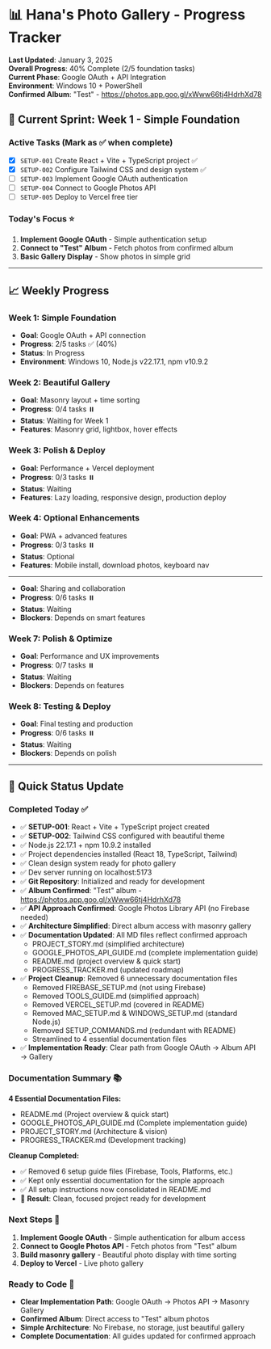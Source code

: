 # 📊 Hana's Photo Gallery - Progress Tracker

**Last Updated**: January 3, 2025  
**Overall Progress**: 40% Complete (2/5 foundation tasks)  
**Current Phase**: Google OAuth + API Integration  
**Environment**: Windows 10 + PowerShell  
**Confirmed Album**: "Test" - https://photos.app.goo.gl/xWww66tj4HdrhXd78

## 🚀 **Current Sprint: Week 1 - Simple Foundation**

### **Active Tasks** (Mark as ✅ when complete)
- [x] `SETUP-001` Create React + Vite + TypeScript project ✅
- [x] `SETUP-002` Configure Tailwind CSS and design system ✅
- [ ] `SETUP-003` Implement Google OAuth authentication
- [ ] `SETUP-004` Connect to Google Photos API
- [ ] `SETUP-005` Deploy to Vercel free tier

### **Today's Focus** ⭐
1. **Implement Google OAuth** - Simple authentication setup
2. **Connect to "Test" Album** - Fetch photos from confirmed album
3. **Basic Gallery Display** - Show photos in simple grid

---

## 📈 **Weekly Progress**

### **Week 1**: Simple Foundation
- **Goal**: Google OAuth + API connection
- **Progress**: 2/5 tasks ✅ (40%)
- **Status**: In Progress
- **Environment**: Windows 10, Node.js v22.17.1, npm v10.9.2

### **Week 2**: Beautiful Gallery  
- **Goal**: Masonry layout + time sorting
- **Progress**: 0/4 tasks ⏸️
- **Status**: Waiting for Week 1
- **Features**: Masonry grid, lightbox, hover effects

### **Week 3**: Polish & Deploy
- **Goal**: Performance + Vercel deployment
- **Progress**: 0/3 tasks ⏸️
- **Status**: Waiting
- **Features**: Lazy loading, responsive design, production deploy

### **Week 4**: Optional Enhancements
- **Goal**: PWA + advanced features  
- **Progress**: 0/3 tasks ⏸️
- **Status**: Optional
- **Features**: Mobile install, download photos, keyboard nav

---
- **Goal**: Sharing and collaboration
- **Progress**: 0/6 tasks ⏸️
- **Status**: Waiting
- **Blockers**: Depends on smart features

### **Week 7**: Polish & Optimize
- **Goal**: Performance and UX improvements
- **Progress**: 0/7 tasks ⏸️
- **Status**: Waiting
- **Blockers**: Depends on features

### **Week 8**: Testing & Deploy
- **Goal**: Final testing and production
- **Progress**: 0/6 tasks ⏸️
- **Status**: Waiting
- **Blockers**: Depends on polish

---

## 🎯 **Quick Status Update**

### **Completed Today** ✅
- ✅ **SETUP-001**: React + Vite + TypeScript project created
- ✅ **SETUP-002**: Tailwind CSS configured with beautiful theme
- ✅ Node.js 22.17.1 + npm 10.9.2 installed
- ✅ Project dependencies installed (React 18, TypeScript, Tailwind)
- ✅ Clean design system ready for photo gallery
- ✅ Dev server running on localhost:5173
- ✅ **Git Repository**: Initialized and ready for development
- ✅ **Album Confirmed**: "Test" album - https://photos.app.goo.gl/xWww66tj4HdrhXd78
- ✅ **API Approach Confirmed**: Google Photos Library API (no Firebase needed)
- ✅ **Architecture Simplified**: Direct album access with masonry gallery
- ✅ **Documentation Updated**: All MD files reflect confirmed approach
  - PROJECT_STORY.md (simplified architecture)
  - GOOGLE_PHOTOS_API_GUIDE.md (complete implementation guide)
  - README.md (project overview & quick start)
  - PROGRESS_TRACKER.md (updated roadmap)
- ✅ **Project Cleanup**: Removed 6 unnecessary documentation files
  - Removed FIREBASE_SETUP.md (not using Firebase)
  - Removed TOOLS_GUIDE.md (simplified approach)
  - Removed VERCEL_SETUP.md (covered in README)
  - Removed MAC_SETUP.md & WINDOWS_SETUP.md (standard Node.js)
  - Removed SETUP_COMMANDS.md (redundant with README)
  - Streamlined to 4 essential documentation files
- ✅ **Implementation Ready**: Clear path from Google OAuth → Album API → Gallery

### **Documentation Summary** 📚
**4 Essential Documentation Files:**
- README.md (Project overview & quick start)
- GOOGLE_PHOTOS_API_GUIDE.md (Complete implementation guide)
- PROJECT_STORY.md (Architecture & vision)
- PROGRESS_TRACKER.md (Development tracking)

**Cleanup Completed:**
- ✅ Removed 6 setup guide files (Firebase, Tools, Platforms, etc.)
- ✅ Kept only essential documentation for the simple approach
- ✅ All setup instructions now consolidated in README.md
- 🎯 **Result**: Clean, focused project ready for development

### **Next Steps** 🔄
1. **Implement Google OAuth** - Simple authentication for album access
2. **Connect to Google Photos API** - Fetch photos from "Test" album
3. **Build masonry gallery** - Beautiful photo display with time sorting
4. **Deploy to Vercel** - Live photo gallery

### **Ready to Code** 🚀
- **Clear Implementation Path**: Google OAuth → Photos API → Masonry Gallery
- **Confirmed Album**: Direct access to "Test" album photos
- **Simple Architecture**: No Firebase, no storage, just beautiful gallery
- **Complete Documentation**: All guides updated for confirmed approach 